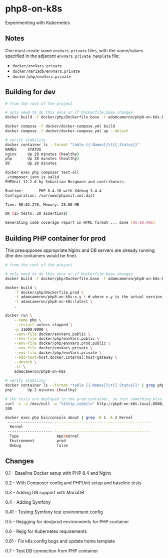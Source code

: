 # php8-on-k8s
Experimenting with Kubernetes

## Notes

One must create some `envVars.private` files,
with the name/values specified in the adjacent `envVars.private.template` file:
* `docker/envVars.private`
* `docker/mariadb/envVars.private`
* `docker/php/envVars.private`

## Building for dev

```bash
# from the root of the project

# only need to do this once or if Dockerfile.base changes
docker build -f docker/php/Dockerfile.base -t adamcameron/php8-on-k8s-base .

docker compose -f docker/docker-compose.yml build
docker compose -f docker/docker-compose.yml up --detach

# verify stability
docker container ls --format "table {{.Names}}\t{{.Status}}"
NAMES     STATUS
nginx     Up 28 minutes (healthy)
php       Up 28 minutes (healthy)
db        Up 28 minutes

docker exec php composer test-all
./composer.json is valid
PHPUnit 12.2.6 by Sebastian Bergmann and contributors.

Runtime:       PHP 8.4.10 with Xdebug 3.4.4
Configuration: /var/www/phpunit.xml.dist

Time: 00:02.270, Memory: 28.00 MB

OK (15 tests, 20 assertions)

Generating code coverage report in HTML format ... done [00:00.006]
```

## Building PHP container for prod

This presupposes appropriate Nginx and DB servers are already running
(the dev containers would be fine).

```bash
# from the root of the project

# only need to do this once or if Dockerfile.base changes
docker build -f docker/php/Dockerfile.base -t adamcameron/php8-on-k8s-base .

docker build \
    -f docker/php/Dockerfile.prod \
    -t adamcameron/php8-on-k8s:x.y \ # where x.y is the actual version, e.g. 0.6 \
    -t adamcameron/php8-on-k8s:latest \
    .

docker run \
    --name php \
    --restart unless-stopped \
    -p 31000:9000 \
    --env-file docker/envVars.public \
    --env-file docker/php/envVars.public \
    --env-file docker/php/envVars.prod.public \
    --env-file docker/envVars.private \
    --env-file docker/php/envVars.private \
    --add-host=host.docker.internal:host-gateway \
    --detach \
    -it \
    adamcameron/php8-on-k8s
    
# verify stability
docker container ls --format "table {{.Names}}\t{{.Status}}" | grep php
php       Up 2 minutes (healthy)

# the tests are deployed in the prod container, so test something else:
curl -s -o /dev/null -w "%{http_code}\n" http://php8-on-k8s.local:8080/
200

docker exec php bin/console about | grep -B 1 -A 2 Kernel
 -------------------- -------------------------------------------
  Kernel
 -------------------- -------------------------------------------
  Type                 App\Kernel
  Environment          prod
  Debug                false
```

## Changes

0.1 - Baseline Docker setup with PHP 8.4 and Nginx

0.2 - With Composer config and PHPUnit setup and baseline tests

0.3 - Adding DB support with MariaDB

0.4 - Adding Symfony

0.41 - Testing Symfony test environment config

0.5 - Rejigging for dev/prod environments for PHP container

0.6 - Rejig for Kubernetes requirements

0.61 - Fix k8s config bugs and update home template

0.7 - Test DB connection from PHP container
